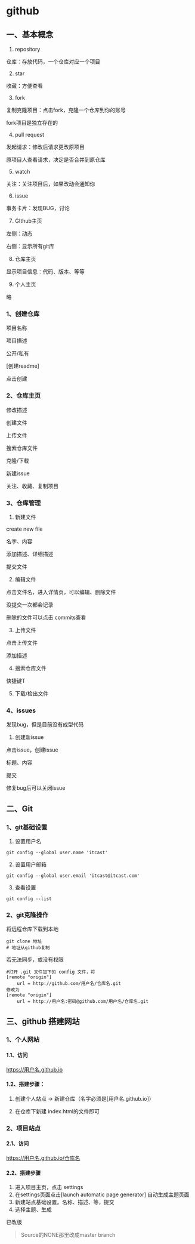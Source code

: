 # github

## 一、基本概念

1. repository

仓库：存放代码，一个仓库对应一个项目

2. star

收藏：方便查看

3. fork

复制克隆项目：点击fork，克隆一个仓库到你的账号

fork项目是独立存在的

4. pull request

发起请求：修改后请求更改原项目

原项目人查看请求，决定是否合并到原仓库

5. watch

关注：关注项目后，如果改动会通知你

6. issue

事务卡片：发现BUG，讨论

7. GIthub主页

左侧：动态

右侧：显示所有git库

8. 仓库主页

显示项目信息：代码、版本、等等

9. 个人主页

略

### 1、创建仓库

项目名称

项目描述

公开/私有

[创建readme]

点击创建

### 2、仓库主页

修改描述

创建文件

上传文件

搜索仓库文件

克隆/下载

新建issue

关注、收藏、复制项目

### 3、仓库管理

1. 新建文件

create new file

名字、内容

添加描述、详细描述

提交文件

2. 编辑文件

点击文件名，进入详情页，可以编辑、删除文件

没提交一次都会记录

删除的文件可以点击 commits查看

3. 上传文件

点击上传文件

添加描述

4. 搜索仓库文件

快捷键T

5. 下载/检出文件

### 4、issues

发现bug，但是目前没有成型代码

1. 创建新issue

点击issue，创建issue

标题、内容

提交

修复bug后可以关闭issue

## 二、Git

### 1、git基础设置

1. 设置用户名

```shell
git config --global user.name 'itcast'
```

2. 设置用户邮箱

```shell
git config --global user.email 'itcast@itcast.com'
```

3. 查看设置

```shell
git config --list
```

### 2、git克隆操作

将远程仓库下载到本地

```shell
git clone 地址
# 地址从github复制
```

若无法同步，或没有权限

```
#打开 .git 文件加下的 config 文件，将
[remote "origin"]
	url = http://github.com/用户名/仓库名.git
修改为
[remote "origin"]
	url = http://用户名:密码@github.com/用户名/仓库名.git
```

## 三、github 搭建网站

### 1、个人网站

#### 1.1、访问

https://用户名.github.io

#### 1.2、搭建步骤：

1. 创建个人站点 -> 新建仓库（名字必须是[用户名.github.io]）

2. 在仓库下新建 index.html的文件即可

### 2、项目站点

#### 2.1、访问

https://用户名.github.io/仓库名

#### 2.2、搭建步骤

1. 进入项目主页，点击 settings
2. 在settings页面点击[launch automatic page generator] 自动生成主题页面
3. 新建站点基础设置。名称、描述、等，提交
4. 选择主题、生成

已改版

> Source的NONE那里改成master branch









